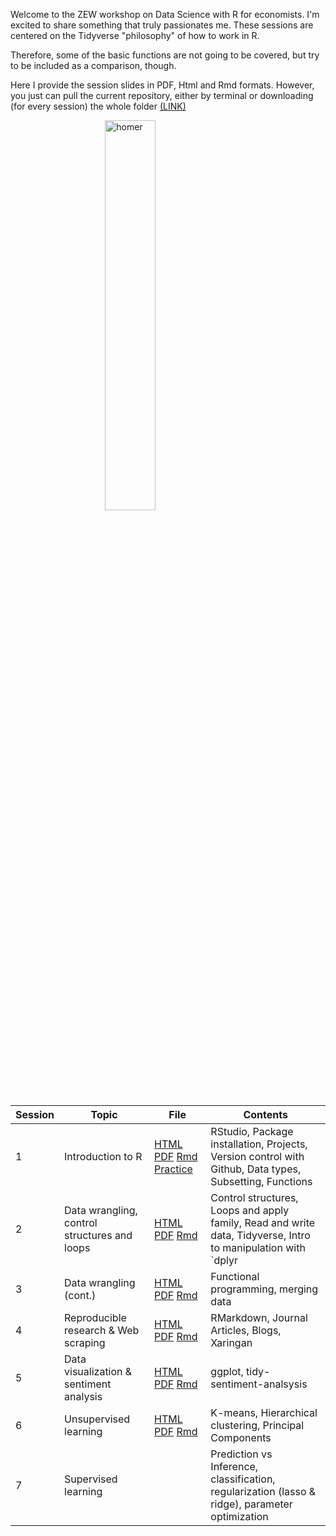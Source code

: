 Welcome to the ZEW workshop on Data Science with R for economists. I'm excited to share something that truly passionates me. These sessions are centered on the Tidyverse "philosophy" of how to work in R.

Therefore, some of the basic functions are not going to be covered, but try to be included as a comparison, though.

Here I provide the session slides in PDF, Html and Rmd formats. However, you just can pull the current repository, either by terminal or downloading (for every session) the whole folder [(LINK)](https://github.com/opoyc/ZEW_workshop/tree/gh-pages)

<img src="https://media.giphy.com/media/26BGIqWh2R1fi6JDa/giphy.gif" alt="homer" style="display: block; margin-left: auto; margin-right: auto; width: 40%">


| Session |Topic | File | Contents |
|-------------------------------------------------------------------------|---------------------------------------------------------------------------------------------------------------|---|-|
|1|Introduction to R | [HTML](ws_1.html) [PDF](ws_1.pdf) [Rmd](ws_1.Rmd)  [Practice](practice_1.html) | RStudio, Package installation, Projects, Version control with Github, Data types, Subsetting, Functions |
|2|Data wrangling, control structures and loops | [HTML](ws_2.html) [PDF](ws_2.pdf) [Rmd](ws_2.Rmd)   | Control structures, Loops and apply family, Read and write data, Tidyverse, Intro to manipulation with `dplyr |
|3|Data wrangling (cont.) | [HTML](ws_3.html) [PDF](ws_3.pdf) [Rmd](ws_3.Rmd)                         | Functional programming, merging data |
|4|Reproducible research & Web scraping | [HTML](ws_4.html) [PDF](ws_4.pdf) [Rmd](ws_4.Rmd)           | RMarkdown, Journal Articles, Blogs, Xaringan | |
|5|Data visualization & sentiment analysis | [HTML](ws_5.html) [PDF](ws_5.pdf) [Rmd](ws_5.Rmd) | ggplot, tidy-sentiment-analsysis |
|6|Unsupervised learning | [HTML](ws_6.html) [PDF](ws_6.pdf) [Rmd](ws_6.Rmd) | K-means, Hierarchical clustering, Principal Components |
|7|Supervised learning  | | Prediction vs Inference, classification, regularization (lasso & ridge), parameter optimization |
